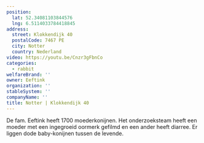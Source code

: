 ```yaml
---
position:
  lat: 52.34081103844576
  lng: 6.5114033784418845
address:
  street: Klokkendijk 40
  postalCode: 7467 PE
  city: Notter
  country: Nederland
video: https://youtu.be/Cnzr3gFbnCo
categories:
  - rabbit
welfareBrand: ''
owner: Eeftink
organization: ''
stableSystem: ''
companyName: ''
title: Notter | Klokkendijk 40
---
```

De fam. Eeftink heeft 1700 moederkonijnen. Het onderzoeksteam heeft een moeder met een ingegroeid oormerk gefilmd en een ander heeft diarree. Er liggen dode baby-konijnen tussen de levende.